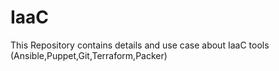 # IaaC
This Repository contains details and use case about IaaC tools  (Ansible,Puppet,Git,Terraform,Packer)

